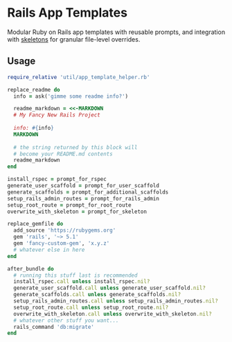 # Rails App Templates

Modular Ruby on Rails app templates with reusable prompts, and integration with [skeletons](https://github.com/acobster/rails-skeletons) for granular file-level overrides.

## Usage

```ruby
require_relative 'util/app_template_helper.rb'

replace_readme do
  info = ask('gimme some readme info?')

  readme_markdown = <<-MARKDOWN
  # My Fancy New Rails Project
  
  info: #{info}
  MARKDOWN
  
  # the string returned by this block will
  # become your README.md contents
  readme_markdown
end

install_rspec = prompt_for_rspec
generate_user_scaffold = prompt_for_user_scaffold
generate_scaffolds = prompt_for_additional_scaffolds
setup_rails_admin_routes = prompt_for_rails_admin
setup_root_route = prompt_for_root_route
overwrite_with_skeleton = prompt_for_skeleton

replace_gemfile do
  add_source 'https://rubygems.org'
  gem 'rails', '~> 5.1'
  gem 'fancy-custom-gem', 'x.y.z'
  # whatever else in here
end

after_bundle do
  # running this stuff last is recommended
  install_rspec.call unless install_rspec.nil?
  generate_user_scaffold.call unless generate_user_scaffold.nil?
  generate_scaffolds.call unless generate_scaffolds.nil?
  setup_rails_admin_routes.call unless setup_rails_admin_routes.nil?
  setup_root_route.call unless setup_root_route.nil?
  overwrite_with_skeleton.call unless overwrite_with_skeleton.nil?
  # whatever other stuff you want...
  rails_command 'db:migrate'
end
```